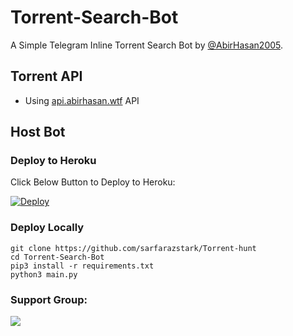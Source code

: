# Torrent-Search-Bot

A Simple Telegram Inline Torrent Search Bot by [@AbirHasan2005](https://github.com/AbirHasan2005).

## Torrent API
- Using [api.abirhasan.wtf](https://api.abirhasan.wtf/) API

## Host Bot
### Deploy to Heroku
Click Below Button to Deploy to Heroku:

[![Deploy](https://www.herokucdn.com/deploy/button.svg)](https://heroku.com/deploy?template=https://github.com/sarfarazstark/Torrent-hunt)

### Deploy Locally
```shell
git clone https://github.com/sarfarazstark/Torrent-hunt
cd Torrent-Search-Bot
pip3 install -r requirements.txt
python3 main.py
```

### Support Group:
<a href="https://t.me/BlueWhaleGroup"><img src="https://img.shields.io/badge/Telegram-Join%20Telegram%20Group-blue.svg?logo=telegram"></a>

